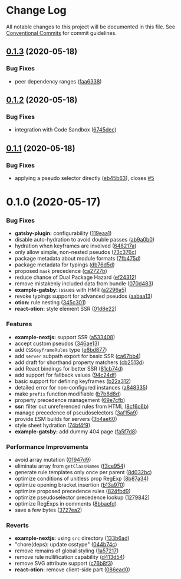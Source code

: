 # Change Log

All notable changes to this project will be documented in this file.
See [Conventional Commits](https://conventionalcommits.org) for commit guidelines.

## [0.1.3](https://github.com/kripod/otion/compare/v0.1.2...v0.1.3) (2020-05-18)

### Bug Fixes

- peer dependency ranges ([faa6338](https://github.com/kripod/otion/commit/faa6338344d6ffec9983e02bdaba363233ff12a0))

## [0.1.2](https://github.com/kripod/otion/compare/v0.1.1...v0.1.2) (2020-05-18)

### Bug Fixes

- integration with Code Sandbox ([6745dec](https://github.com/kripod/otion/commit/6745dec0bf176fd549252e111ce1ea50b7f76e02))

## [0.1.1](https://github.com/kripod/otion/compare/v0.1.0...v0.1.1) (2020-05-18)

### Bug Fixes

- applying a pseudo selector directly ([eb45b63](https://github.com/kripod/otion/commit/eb45b637edfe7ce7152c308e2b8fbd98e27d8a5d)), closes [#5](https://github.com/kripod/otion/issues/5)

# 0.1.0 (2020-05-17)

### Bug Fixes

- **gatsby-plugin:** configurability ([119eaa1](https://github.com/kripod/otion/commit/119eaa11db54fa1cafda59e0c2e58fe7cc4e3215))
- disable auto-hydration to avoid double passes ([ab9a0b0](https://github.com/kripod/otion/commit/ab9a0b0c360c70ca37303993cb13ef58b401f880))
- hydration when keyframes are involved ([648217a](https://github.com/kripod/otion/commit/648217a54f66fc857fae78384e1a80088f29d96b))
- only allow simple, non-nested pseudos ([73c376c](https://github.com/kripod/otion/commit/73c376ce7692681ed97381e95fc4840a4fc03868))
- package metadata about module formats ([7fb475d](https://github.com/kripod/otion/commit/7fb475d55e916bf5c1765fa31bf8d5fe179987b6))
- package metadata for typings ([db76d5d](https://github.com/kripod/otion/commit/db76d5de32e3afc0d93456d53ee8432a6e51d5df))
- proposed `mask` precedence ([ca2727b](https://github.com/kripod/otion/commit/ca2727b7ee3c955a13874a222b810aed21585525))
- reduce chance of Dual Package Hazard ([ef24312](https://github.com/kripod/otion/commit/ef243124d7b19f93f6c613162b60890502565811))
- remove mistakenly included data from bundle ([070d483](https://github.com/kripod/otion/commit/070d483e9f0e71151c2d4fed4c3b24ee3633c841))
- **example-gatsby:** issues with HMR ([a2296a5](https://github.com/kripod/otion/commit/a2296a541588cfdd4c865a6ee628d25c65852180))
- revoke typings support for advanced pseudos ([aabaa13](https://github.com/kripod/otion/commit/aabaa13cdb4255e8c3c1e04a789df54e871b80de))
- **otion:** rule nesting ([345c301](https://github.com/kripod/otion/commit/345c3010e2736c0f0d2f559606ab1e00339a367d))
- **react-otion:** style element SSR ([01d8e22](https://github.com/kripod/otion/commit/01d8e220af3851151f0828bee1969e4d7cfe9c0b))

### Features

- **example-nextjs:** support SSR ([a533408](https://github.com/kripod/otion/commit/a533408818cb19ea94f00160b6119d570aaf624e))
- accept custom pseudos ([346ae13](https://github.com/kripod/otion/commit/346ae13886c14da348e6e056f7c1727938a512bb))
- add `CSSKeyframeRules` type ([e6bd877](https://github.com/kripod/otion/commit/e6bd877884d8d1e7c4b0c89e65e9c79c63155ae9))
- add `server` subpath export for basic SSR ([ca67bb4](https://github.com/kripod/otion/commit/ca67bb45cfe5762eded005c0ad47fb5f84b2d9a2))
- add draft for shorthand property matchers ([cb2513d](https://github.com/kripod/otion/commit/cb2513da67ff6a7b8ea5e8efa3d011a990247c41))
- add React bindings for better SSR ([81cb74d](https://github.com/kripod/otion/commit/81cb74d4b622302e509c514e91420bf305fbcde7))
- add support for fallback values ([94c24df](https://github.com/kripod/otion/commit/94c24df320a1c755bb0219e06da7d58dd74bf620))
- basic support for defining keyframes ([b22a312](https://github.com/kripod/otion/commit/b22a31230367daa9a7ba295a204a6603c641c0d4))
- detailed error for non-configured instances ([a848335](https://github.com/kripod/otion/commit/a848335a475ddcf238fd81857d757d1ced5ab476))
- make `prefix` function modifiable ([b7b8d8d](https://github.com/kripod/otion/commit/b7b8d8d5b9156d8b2228e41ab14eed3893bc677d))
- property precedence management ([69e7cfb](https://github.com/kripod/otion/commit/69e7cfb6d431c1b3bee66b433074f4152b22da48))
- **ssr:** filter out unreferenced rules from HTML ([8cf6c6b](https://github.com/kripod/otion/commit/8cf6c6b5e8cbb68899363b028841ec0f75e2f171))
- manage precedence of pseudoselectors ([3af15a9](https://github.com/kripod/otion/commit/3af15a97bdbd8a98b817b8bf26efd0978f55f177))
- provide ESM builds for servers ([3b4ae60](https://github.com/kripod/otion/commit/3b4ae6063d359f72a25aab556877503f0eba1177))
- style sheet hydration ([74bf4f9](https://github.com/kripod/otion/commit/74bf4f9a7ef155cacf179c489f208e100a3ba699))
- **example-gatsby:** add dummy 404 page ([fa5f7d8](https://github.com/kripod/otion/commit/fa5f7d89abea055abee9297e6b646cf601051e0d))

### Performance Improvements

- avoid array mutation ([01947d9](https://github.com/kripod/otion/commit/01947d9580462163914aaed31d17646dc4d076e2))
- eliminate array from `getClassNames` ([f3ce954](https://github.com/kripod/otion/commit/f3ce9547b5f7c59c7e8e365542b3ca324ad8f6ad))
- generate rule templates only once per parent ([8d032bc](https://github.com/kripod/otion/commit/8d032bc7c06ad58e76ce03e0889edb2a8501df21))
- optimize conditions of unitless prop RegExp ([8b87a34](https://github.com/kripod/otion/commit/8b87a3418653d236a974a40613332aeb808dbef4))
- optimize opening bracket insertion ([b13a970](https://github.com/kripod/otion/commit/b13a97078eaae8f7a4f05eb3c0fbc867d7c01578))
- optimize proposed precedence rules ([824fbd9](https://github.com/kripod/otion/commit/824fbd932ea8aad2bca696555d6b8eaf93724f30))
- optimize pseudoselector precedence lookup ([1279842](https://github.com/kripod/otion/commit/12798428b097ed7ffb58c18e63bbcb29294760a1))
- optimize RegExps in comments ([8bbaefd](https://github.com/kripod/otion/commit/8bbaefdd29f5ecd1d5e9dc4212c06aa648f28abd))
- save a few bytes ([3727ea2](https://github.com/kripod/otion/commit/3727ea2dd3cd296037e07400057af2b06d4b3f8f))

### Reverts

- **example-nextjs:** using `src` directory ([133b6ad](https://github.com/kripod/otion/commit/133b6ad33937a88c43bc5bd72bbcb65663c2f900))
- "chore(deps): update csstype" ([044b74c](https://github.com/kripod/otion/commit/044b74c7d2607efe6cfb79fde1fa0bc2a0aacb37))
- remove remains of global styling ([1a57217](https://github.com/kripod/otion/commit/1a572177904d0b22dd98b17838b147afc27950b0))
- remove rule nullification capability ([d413d54](https://github.com/kripod/otion/commit/d413d54be04e98094f974dc7beac1107c37e3be3))
- remove SVG attribute support ([c76b8f3](https://github.com/kripod/otion/commit/c76b8f3807e4d1419003b2aa02f4ce2d34df2f2f))
- **react-otion:** remove client-side part ([086ead0](https://github.com/kripod/otion/commit/086ead054488162e951802d592d4db4cb1a5a1aa))
